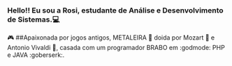 ### Hello!! Eu sou a Rosi, estudante de Análise e Desenvolvimento de Sistemas.:computer:
🎮 ##Apaixonada por jogos antigos, METALEIRA 🎸 doida por Mozart 🎹 e Antonio Vivaldi 🎻, casada com um programador BRABO em :godmode: PHP e JAVA :goberserk:. 
